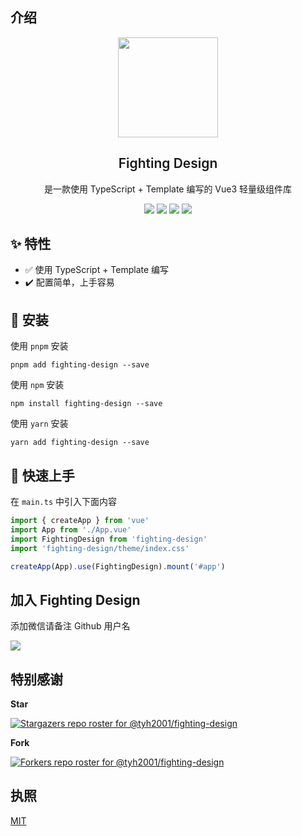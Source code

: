 ## 介绍

<p align="center">
  <img width="160px" src="https://tianyuhao.cn/fighting/imgs/FightingDesign.svg">
  <h2 align="center" style="font-weight: 600">Fighting Design</h2>

  <p align="center">
    是一款使用 TypeScript + Template 编写的 Vue3 轻量级组件库
  </p>

  <p align="center">
    <a href="https://github.com/tyh2001/fighting-design/stargazers"><img src="https://img.shields.io/github/stars/Tyh2001/fighting-design" /></a>
    <a href="https://www.npmjs.com/package/fighting-design"><img src="https://badgen.net/npm/v/fighting-design" /></a>
    <a href="https://fighting.tianyuhao.cn"><img src="https://img.shields.io/badge/Fighting%20Design-Docs-brightgreen" /></a>
    <a href="https://github.com/Tyh2001/fighting-design/blob/master/CHANGELOG.md"><img src="https://img.shields.io/badge/Fighting%20Design-CHANGELOG-green" /></a>
  </p>
</p>

## ✨ 特性

- ✅ 使用 TypeScript + Template 编写
- ✔️ 配置简单，上手容易

## :key: 安装

使用 `pnpm` 安装

```shell
pnpm add fighting-design --save
```

使用 `npm` 安装

```shell
npm install fighting-design --save
```

使用 `yarn` 安装

```shell
yarn add fighting-design --save
```

## :tada: 快速上手

在 `main.ts` 中引入下面内容

```ts
import { createApp } from 'vue'
import App from './App.vue'
import FightingDesign from 'fighting-design'
import 'fighting-design/theme/index.css'

createApp(App).use(FightingDesign).mount('#app')
```

## 加入 Fighting Design

添加微信请备注 Github 用户名

![](https://tianyuhao.cn/images/weixin2.png)

## 特别感谢

**Star**

[![Stargazers repo roster for @tyh2001/fighting-design](https://reporoster.com/stars/tyh2001/fighting-design)](https://github.com/tyh2001/fighting-design/stargazers)

**Fork**

[![Forkers repo roster for @tyh2001/fighting-design](https://reporoster.com/forks/tyh2001/fighting-design)](https://github.com/tyh2001/fighting-design/network/members)

## 执照

[MIT](https://github.com/Tyh2001/fighting-design/blob/master/LICENSE)
